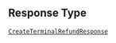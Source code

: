## Response Type

[`CreateTerminalRefundResponse`](../../doc/models/create-terminal-refund-response.md)
